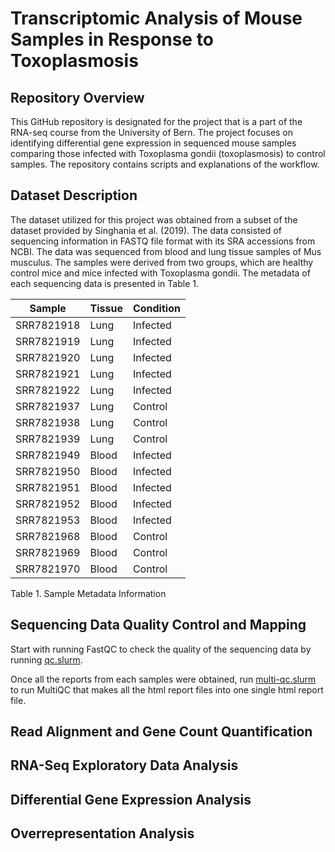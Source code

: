 # Transcriptomic Analysis of Mouse Samples in Response to Toxoplasmosis

## Repository Overview
This GitHub repository is designated for the project that is a part of the RNA-seq course from the University of Bern. The project focuses on identifying differential gene expression in sequenced mouse samples comparing those infected with Toxoplasma gondii (toxoplasmosis) to control samples. The repository contains scripts and explanations of the workflow. 

## Dataset Description
The dataset utilized for this project was obtained from a subset of the dataset provided by Singhania et al. (2019). The data consisted of sequencing information in FASTQ file format with its SRA accessions from NCBI. The data was sequenced from blood and lung tissue samples of Mus musculus. The samples were derived from two groups, which are healthy control mice and mice infected with Toxoplasma gondii. The metadata of each sequencing data is presented in Table 1. 

| Sample    | Tissue  | Condition |
|-----------|---------|-----------|
| SRR7821918 | Lung    | Infected  |
| SRR7821919 | Lung    | Infected  |
| SRR7821920 | Lung    | Infected  |
| SRR7821921 | Lung    | Infected  |
| SRR7821922 | Lung    | Infected  |
| SRR7821937 | Lung    | Control   |
| SRR7821938 | Lung    | Control   |
| SRR7821939 | Lung    | Control   |
| SRR7821949 | Blood   | Infected  |
| SRR7821950 | Blood   | Infected  |
| SRR7821951 | Blood   | Infected  |
| SRR7821952 | Blood   | Infected  |
| SRR7821953 | Blood   | Infected  |
| SRR7821968 | Blood   | Control   |
| SRR7821969 | Blood   | Control   |
| SRR7821970 | Blood   | Control   |

Table 1. Sample Metadata Information

## Sequencing Data Quality Control and Mapping 
Start with running FastQC to check the quality of the sequencing data by running [qc.slurm](scripts/QC/qc.slurm).

Once all the reports from each samples were obtained, run [multi-qc.slurm](scripts/QC/multi-qc.slurm) to run MultiQC that makes all the html report files into one single html report file.

## Read Alignment and Gene Count Quantification

## RNA-Seq Exploratory Data Analysis

## Differential Gene Expression Analysis

## Overrepresentation Analysis

